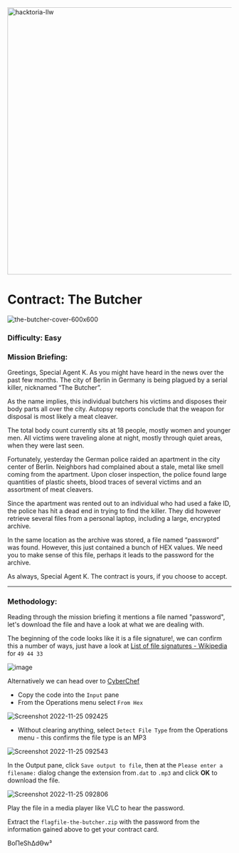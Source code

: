 <img width="600" alt="hacktoria-llw" src="https://user-images.githubusercontent.com/117080369/203552008-2d0e0a07-1815-485b-8f3f-ae7ed7258af8.png">

# Contract: The Butcher
![the-butcher-cover-600x600](https://user-images.githubusercontent.com/117080369/203931080-d927f0e0-6968-4c04-8e74-0e353572798c.png)

### Difficulty: Easy

### Mission Briefing:
Greetings, Special Agent K. As you might have heard in the news over the past few months. The city of Berlin in Germany is being plagued by a serial killer, nicknamed “The Butcher”.

As the name implies, this individual butchers his victims and disposes their body parts all over the city. Autopsy reports conclude that the weapon for disposal is most likely a meat cleaver.

The total body count currently sits at 18 people, mostly women and younger men. All victims were traveling alone at night, mostly through quiet areas, when they were last seen.

Fortunately, yesterday the German police raided an apartment in the city center of Berlin. Neighbors had complained about a stale, metal like smell coming from the apartment. Upon closer inspection, the police found large quantities of plastic sheets, blood traces of several victims and an assortment of meat cleavers.

Since the apartment was rented out to an individual who had used a fake ID, the police has hit a dead end in trying to find the killer. They did however retrieve several files from a personal laptop, including a large, encrypted archive.

In the same location as the archive was stored, a file named “password” was found. However, this just contained a bunch of HEX values. We need you to make sense of this file, perhaps it leads to the password for the archive.

As always, Special Agent K. The contract is yours, if you choose to accept.

---

### Methodology:
Reading through the mission briefing it mentions a file named "password", let's download the file and have a look at what we are dealing with.

The beginning of the code looks like it is a file signature!, we can confirm this a number of ways, just have a look at <a href="https://en.wikipedia.org/wiki/List_of_file_signatures">List of file signatures - Wikipedia</a> for `49 44 33`

![image](https://user-images.githubusercontent.com/117080369/203943992-47c2e2a1-e0f8-4abe-8fad-5fd3e19217bf.png)

Alternatively we can head over to <a href="https://gchq.github.io/CyberChef/">CyberChef</a> 
* Copy the code into the `Input` pane
* From the Operations menu select `From Hex` 

![Screenshot 2022-11-25 092425](https://user-images.githubusercontent.com/117080369/203946107-5ae33b10-43c2-416e-a46f-8b9be421acdd.png)

*   Without clearing anything, select `Detect File Type` from the Operations menu - this confirms the file type is an MP3

![Screenshot 2022-11-25 092543](https://user-images.githubusercontent.com/117080369/203946457-e5298169-8793-47df-8264-5d2c6f610892.png)

In the Output pane, click `Save output to file`, then at the `Please enter a filename:` dialog change the extension from`.dat` to `.mp3` and click **OK** to download the file.

![Screenshot 2022-11-25 092806](https://user-images.githubusercontent.com/117080369/203946967-9f43fac5-8e39-4056-8bbf-36ca1d5121df.png)


Play the file in a media player like VLC to hear the password.

Extract the `flagfile-the-butcher.zip` with the password from the information gained above to get your contract card.


BoΠeShΔdϴw³
